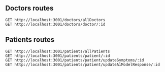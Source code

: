 ## Doctors routes

```
GET http://localhost:3001/doctors/allDoctors
GET http://localhost:3001/doctors/doctor/:id

```

## Patients routes

```
GET http://localhost:3001/patients/allPatients
GET http://localhost:3001/patients/patient/:id
GET http://localhost:3001/patients/patient/updateSymptoms/:id
GET http://localhost:3001/patients/patient/updateAiModelResponse/:id

```
